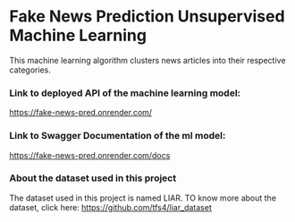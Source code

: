 # Fake News Prediction Unsupervised Machine Learning

This machine learning algorithm clusters news articles into their respective categories.

### Link to deployed API of the machine learning model: 
https://fake-news-pred.onrender.com/

### Link to Swagger Documentation of the ml model: 
https://fake-news-pred.onrender.com/docs

### About the dataset used in this project

The dataset used in this project is named LIAR. TO know more about the dataset, click here: https://github.com/tfs4/liar_dataset

